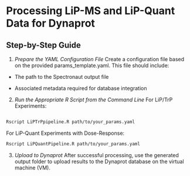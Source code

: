 # Processing LiP-MS and LiP-Quant Data for Dynaprot

## Step-by-Step Guide

1. *Prepare the YAML Configuration File*
Create a configuration file based on the provided params_template.yaml.
This file should include:

  - The path to the Spectronaut output file

  - Associated metadata required for database integration

2. *Run the Appropriate R Script from the Command Line*
For LiP/TrP Experiments:
```bash

Rscript LiPTrPpipeline.R path/to/your_params.yaml
```
For LiP-Quant Experiments with Dose-Response:
```bash
Rscript LiPQuantPipeline.R path/to/your_params.yaml
```

3. *Upload to Dynaprot*
After successful processing, use the generated output folder to upload results to the Dynaprot database on the virtual machine (VM).